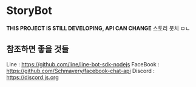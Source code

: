 # StoryBot

**THIS PROJECT IS STILL DEVELOPING, API CAN CHANGE** 
스토리 봇치 
ㅁㄴ

## 참조하면 좋을 것들

Line : https://github.com/line/line-bot-sdk-nodejs 
FaceBook : https://github.com/Schmavery/facebook-chat-api 
Discord : https://discord.js.org 